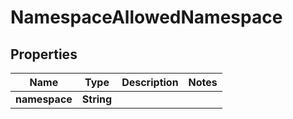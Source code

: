 

# NamespaceAllowedNamespace


## Properties

| Name | Type | Description | Notes |
|------------ | ------------- | ------------- | -------------|
|**namespace** | **String** |  |  |



